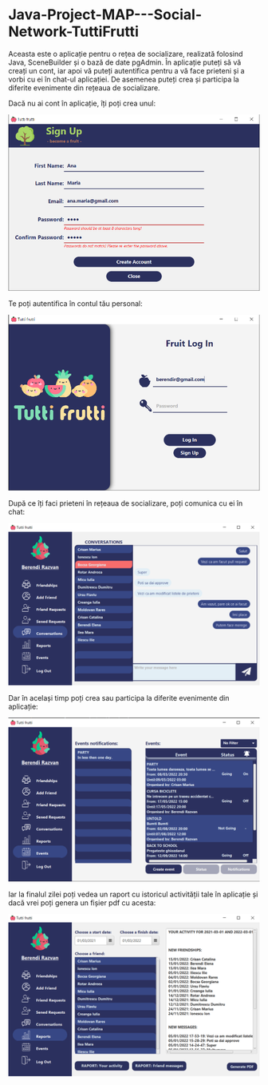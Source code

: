 # Java-Project-MAP---Social-Network-TuttiFrutti
Aceasta este o aplicație pentru o rețea de socializare, realizată folosind Java, SceneBuilder și o bază de date pgAdmin. În aplicație puteți să vă creați un cont, iar apoi vă puteți autentifica pentru a vă face prieteni și a vorbi cu ei în chat-ul aplicației. De asemenea puteți crea și participa la diferite evenimente din rețeaua de socializare.


Dacă nu ai cont în aplicație, îți poți crea unul:

![SIGNUP](AppImages/signup.png)


Te poți autentifica în contul tău personal:

![LOGIN](AppImages/login.png)


După ce îți faci prieteni în rețeaua de socializare, poți comunica cu ei în chat:

![CHAT](AppImages/chat.png)


Dar în același timp poți crea sau participa la diferite evenimente din aplicație:

![EVENTS](AppImages/events.png)


Iar la finalul zilei poți vedea un raport cu istoricul activității tale în aplicație și dacă vrei poți genera un fișier pdf cu acesta:

![RAPORTS](AppImages/raports.png)
